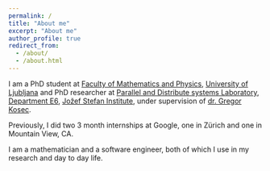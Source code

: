 ```yaml
---
permalink: /
title: "About me"
excerpt: "About me"
author_profile: true
redirect_from:
  - /about/
  - /about.html
---
```


I am a PhD student at [Faculty of Mathematics and Physics](http://www.fmf.uni-lj.si), [University
of Ljubljana](https://www.uni-lj.si/) and PhD researcher at
[Parallel and Distribute systems Laboratory](http://e6.ijs.si/ParallelAndDistributedSystems/),
[Department E6](http://e6.ijs.si/),
[Jožef Stefan Institute](http://ijs.si/),
under supervision of [dr. Gregor Kosec](http://e6.ijs.si/~gkosec/).

Previously, I did two 3 month internships at Google, one in Zürich and one in Mountain View, CA.

I am a mathematician and a software engineer, both of which I use in my research and day to day
life.

<!---
vim: set spell spelllang=en:
-->
